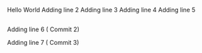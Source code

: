 Hello World
Adding line  2
Adding line  3
Adding line  4
Adding line  5

##

Adding line 6 ( Commit 2)

Adding line 7 ( Commit 3)